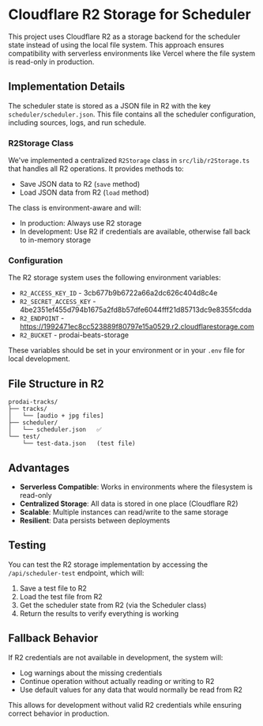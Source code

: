 # Cloudflare R2 Storage for Scheduler

This project uses Cloudflare R2 as a storage backend for the scheduler state instead of using the local file system. This approach ensures compatibility with serverless environments like Vercel where the file system is read-only in production.

## Implementation Details

The scheduler state is stored as a JSON file in R2 with the key `scheduler/scheduler.json`. This file contains all the scheduler configuration, including sources, logs, and run schedule.

### R2Storage Class

We've implemented a centralized `R2Storage` class in `src/lib/r2Storage.ts` that handles all R2 operations. It provides methods to:

- Save JSON data to R2 (`save` method)
- Load JSON data from R2 (`load` method)

The class is environment-aware and will:
- In production: Always use R2 storage
- In development: Use R2 if credentials are available, otherwise fall back to in-memory storage

### Configuration

The R2 storage system uses the following environment variables:

- `R2_ACCESS_KEY_ID` - 3cb677b9b6722a66a2dc626c404d8c4e
- `R2_SECRET_ACCESS_KEY` - 4be2351ef455d794b1675a2fd8b57dfe6044fff21d85713dc9e8355fcdda
- `R2_ENDPOINT` - https://1992471ec8cc523889f80797e15a0529.r2.cloudflarestorage.com
- `R2_BUCKET` - prodai-beats-storage

These variables should be set in your environment or in your `.env` file for local development.

## File Structure in R2

```
prodai-tracks/
├── tracks/
│   └── [audio + jpg files]
├── scheduler/
│   └── scheduler.json   ✅
└── test/
    └── test-data.json   (test file)
```

## Advantages

- **Serverless Compatible**: Works in environments where the filesystem is read-only
- **Centralized Storage**: All data is stored in one place (Cloudflare R2)
- **Scalable**: Multiple instances can read/write to the same storage
- **Resilient**: Data persists between deployments

## Testing

You can test the R2 storage implementation by accessing the `/api/scheduler-test` endpoint, which will:

1. Save a test file to R2
2. Load the test file from R2
3. Get the scheduler state from R2 (via the Scheduler class)
4. Return the results to verify everything is working

## Fallback Behavior

If R2 credentials are not available in development, the system will:
- Log warnings about the missing credentials
- Continue operation without actually reading or writing to R2
- Use default values for any data that would normally be read from R2

This allows for development without valid R2 credentials while ensuring correct behavior in production. 